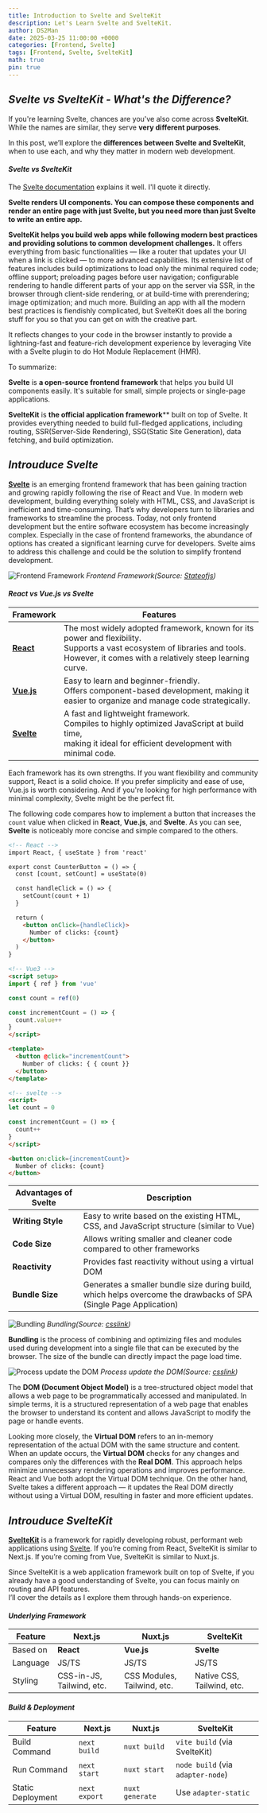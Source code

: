 ```yaml
---
title: Introduction to Svelte and SvelteKit
description: Let's Learn Svelte and SvelteKit.
author: DS2Man
date: 2025-03-25 11:00:00 +0000
categories: [Frontend, Svelte]
tags: [Frontend, Svelte, SvelteKit]
math: true
pin: true
---
```


## *Svelte vs SvelteKit - What's the Difference?*

If you're learning Svelte, chances are you've also come across **SvelteKit**.  
While the names are similar, they serve **very different purposes**.

In this post, we’ll explore the **differences between Svelte and SvelteKit**, when to use each, and why they matter in modern web development.


#### *Svelte vs SvelteKit*

The [Svelte documentation](https://svelte.dev/docs/kit/introduction) explains it well. I'll quote it directly.

**Svelte renders UI components. You can compose these components and render an entire page with just Svelte, but you need more than just Svelte to write an entire app.**

**SvelteKit helps you build web apps while following modern best practices and providing solutions to common development challenges.** It offers everything from basic functionalities — like a router that updates your UI when a link is clicked — to more advanced capabilities. Its extensive list of features includes build optimizations to load only the minimal required code; offline support; preloading pages before user navigation; configurable rendering to handle different parts of your app on the server via SSR, in the browser through client-side rendering, or at build-time with prerendering; image optimization; and much more. Building an app with all the modern best practices is fiendishly complicated, but SvelteKit does all the boring stuff for you so that you can get on with the creative part.

It reflects changes to your code in the browser instantly to provide a lightning-fast and feature-rich development experience by leveraging Vite with a Svelte plugin to do Hot Module Replacement (HMR).

To summarize:

**Svelte** is **a open-source frontend framework** that helps you build UI components easily. It's suitable for small, simple projects or single-page applications.

**SvelteKit** is **the official application framework**** built on top of Svelte. It provides everything needed to build full-fledged applications, including routing, SSR(Server-Side Rendering), SSG(Static Site Generation), data fetching, and build optimization.


## *Introuduce Svelte*

**[Svelte](https://svelte.dev/docs/svelte/overview)** is an emerging frontend framework that has been gaining traction and growing rapidly following the rise of React and Vue. In modern web development, building everything solely with HTML, CSS, and JavaScript is inefficient and time-consuming. That’s why developers turn to libraries and frameworks to streamline the process. Today, not only frontend development but the entire software ecosystem has become increasingly complex. Especially in the case of frontend frameworks, the abundance of options has created a significant learning curve for developers. Svelte aims to address this challenge and could be the solution to simplify frontend development.

<!--
Svelte는 React, Vue 이후 주목 받고 성장하고 있는 새로운 유형의 자바스크립트 프레임워크이다.
Web 개발시 Html, CSS, JavaScript로 개발하기는 매우 비효율적임. 그래서 Library나 Framework를 사용하게 된다. 현재는 Frontend뿐만 아니라 모든 분야가 고도화되어 있는데, 특히 Framework인 경우 매우 다양한 프레임워크가 혼재하고 있어 학습 부담이 매우 크다. Svelte가 해결책이 될수 있다.
-->

![Frontend Framework](/assets/img/svelte/2025-03-25-SVELTE2_1.png)
_Frontend Framework(Source: [Stateofjs](https://2024.stateofjs.com/en-US/libraries/front-end-frameworks/))_

#### *React vs Vue.js vs Svelte*

| Framework                         | Features                                                                                                                                                                                   |
| --------------------------------- | ------------------------------------------------------------------------------------------------------------------------------------------------------------------------------------------ |
| **[React](https://react.dev/)**   | The most widely adopted framework, known for its power and flexibility.<br>Supports a vast ecosystem of libraries and tools. <br>However, it comes with a relatively steep learning curve. |
| **[Vue.js](https://vuejs.org/)**  | Easy to learn and beginner-friendly. <br>Offers component-based development, making it easier to organize and manage code strategically.                                                   |
| **[Svelte](https://svelte.dev/)** | A fast and lightweight framework. <br>Compiles to highly optimized JavaScript at build time, <br>making it ideal for efficient development with minimal code.                              |

Each framework has its own strengths. If you want flexibility and community support, React is a solid choice. If you prefer simplicity and ease of use, Vue.js is worth considering. And if you're looking for high performance with minimal complexity, Svelte might be the perfect fit.

The following code compares how to implement a button that increases the `count` value when clicked in **React**, **Vue.js**, and **Svelte**. As you can see, **Svelte** is noticeably more concise and simple compared to the others.

```html
<!-- React -->
import React, { useState } from 'react'

export const CounterButton = () => {
  const [count, setCount] = useState(0)

  const handleClick = () => {
    setCount(count + 1)
  }

  return (
    <button onClick={handleClick}>
      Number of clicks: {count}
    </button>
  )
}

<!-- Vue3 -->
<script setup>
import { ref } from 'vue'

const count = ref(0)

const incrementCount = () => {
  count.value++
}
</script>

<template>
  <button @click="incrementCount">
    Number of clicks: { { count }}
  </button>
</template>

<!-- svelte -->
<script>
let count = 0

const incrementCount = () => {
  count++
}
</script>

<button on:click={incrementCount}>
  Number of clicks: {count}
</button>

```

|Advantages of Svelte|Description|
|---|---|
|**Writing Style**|Easy to write based on the existing HTML, CSS, and JavaScript structure (similar to Vue)|
|**Code Size**|Allows writing smaller and cleaner code compared to other frameworks|
|**Reactivity**|Provides fast reactivity without using a virtual DOM|
|**Bundle Size**|Generates a smaller bundle size during build, <br>which helps overcome the drawbacks of SPA (Single Page Application)|

![Bundling](/assets/img/svelte/2025-03-25-SVELTE2_2.png)
_Bundling(Source: [csslink](https://www.youtube.com/watch?v=hWbwu5dM7k8))_

**Bundling** is the process of combining and optimizing files and modules used during development into a single file that can be executed by the browser. The size of the bundle can directly impact the page load time.

<!--
번들링이란 개발시의 파일과 모듈을 하나로 묶어 최적화하여 브라우저에서 실행 가능한 형태로 구성하는 과정이다. 번들 사이즈에 따라서 페이지 구동 시간이 차이가 발생한다.
-->

![Process update the DOM](/assets/img/svelte/2025-03-25-SVELTE2_3.png)
_Process update the DOM(Source: [csslink](https://www.youtube.com/watch?v=hWbwu5dM7k8))_

The **DOM (Document Object Model)** is a tree-structured object model that allows a web page to be programmatically accessed and manipulated. In simple terms, it is a structured representation of a web page that enables the browser to understand its content and allows JavaScript to modify the page or handle events.

<!--
**DOM (Document Object Model)** 이란 웹 페이지를 프로그래밍적으로 제어할 수 있도록 구조화한 트리 형태의 객체 모델입니다. 쉽게 말해서 브라우저가 웹페이지를 이해하고, 자바스크립트가 페이지 내용을 수정하거나 이벤트를 처리할 수 있도록 구조화한 데이터이다.
-->

Looking more closely, the **Virtual DOM** refers to an in-memory representation of the actual DOM with the same structure and content. When an update occurs, the **Virtual DOM** checks for any changes and compares only the differences with the **Real DOM**. This approach helps minimize unnecessary rendering operations and improves performance. React and Vue both adopt the Virtual DOM technique. On the other hand, Svelte takes a different approach — it updates the Real DOM directly without using a Virtual DOM, resulting in faster and more efficient updates.

<!--
좀 더 자세히 보면   Virtual DOM 이란 메모리의 실제 돔과 동일한 내용을 가지고 있는 것을 의미함.
Virtual DOM에서 변경된 요소가 있는지 확인 후 Real DOM과 다른 부분만 비교함. 이를 통해 불필요한 렌더링 횟수를 줄일 수 있음. React와 Vue는 Virtual DOM을 사용함. Svelte는 Virtual DOM없이 Real DOM 돔을 빠르게 업데이트하는 기술 도입했다.
-->

## *Introuduce SvelteKit*

**[SvelteKit](https://svelte.dev/docs/kit/introduction)** is a framework for rapidly developing robust, performant web applications using [Svelte](https://svelte.dev/docs/svelte/overview). If you’re coming from React, SvelteKit is similar to Next.js. If you’re coming from Vue, SvelteKit is similar to Nuxt.js.

Since SvelteKit is a web application framework built on top of Svelte, if you already have a good understanding of Svelte, you can focus mainly on routing and API features.  
I’ll cover the details as I explore them through hands-on experience.

#### *Underlying Framework*

|Feature|Next.js|Nuxt.js|SvelteKit|
|---|---|---|---|
|Based on|**React**|**Vue.js**|**Svelte**|
|Language|JS/TS|JS/TS|JS/TS|
|Styling|CSS-in-JS, Tailwind, etc.|CSS Modules, Tailwind, etc.|Native CSS, Tailwind, etc.|

#### *Build & Deployment*

|Feature|Next.js|Nuxt.js|SvelteKit|
|---|---|---|---|
|Build Command|`next build`|`nuxt build`|`vite build` (via SvelteKit)|
|Run Command|`next start`|`nuxt start`|`node build` (via `adapter-node`)|
|Static Deployment|`next export`|`nuxt generate`|Use `adapter-static`|
